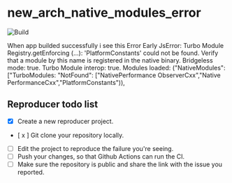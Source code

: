 # new_arch_native_modules_error

![Build](https://github.com/SetRedEyes/new_arch_native_modules_error/workflows/Pre%20Merge%20Checks/badge.svg)

When app builded successfully i see this Error
Early JsError: Turbo Module Registry.getEnforcing (...): 'PlatformConstants' could not be found. Verify that a module by this name is registered in the native binary. Bridgeless mode: true. Turbo Module interop: true. Modules loaded: ("NativeModules":["TurboModules: "NotFound": ["NativePerformance ObserverCxx","Native PerformanceCxx","PlatformConstants")),

## Reproducer todo list

- [x] Create a new reproducer project.
- [ x ] Git clone your repository locally.
- [ ] Edit the project to reproduce the failure you're seeing.
- [ ] Push your changes, so that Github Actions can run the CI.
- [ ] Make sure the repository is public and share the link with the issue you reported.
